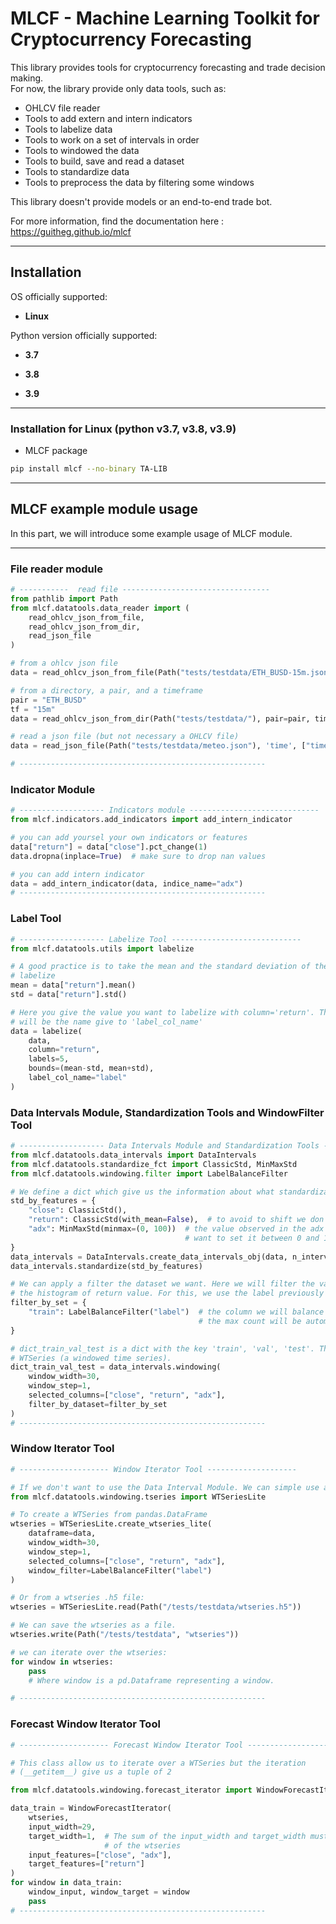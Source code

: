 # MLCF - Machine Learning Toolkit for Cryptocurrency Forecasting  

This library provides tools for cryptocurrency forecasting and trade decision making.  
For now, the library provide only data tools, such as:

- OHLCV file reader
- Tools to add extern and intern indicators
- Tools to labelize data
- Tools to work on a set of intervals in order
- Tools to windowed the data
- Tools to build, save and read a dataset
- Tools to standardize data
- Tools to preprocess the data by filtering some windows

This library doesn't provide models or an end-to-end trade bot.

For more information, find the documentation here : <https://guitheg.github.io/mlcf>

---

## Installation

OS officially supported:  

- **Linux**  

Python version officially supported:  

- **3.7**  

- **3.8**  

- **3.9**

---

### Installation for Linux (python v3.7, v3.8, v3.9)

- MLCF package

```bash
pip install mlcf --no-binary TA-LIB
```

---

## MLCF example module usage

In this part, we will introduce some example usage of MLCF module.

---

### File reader module

```python
# -----------  read file ---------------------------------
from pathlib import Path
from mlcf.datatools.data_reader import (
    read_ohlcv_json_from_file,
    read_ohlcv_json_from_dir,
    read_json_file
)

# from a ohlcv json file
data = read_ohlcv_json_from_file(Path("tests/testdata/ETH_BUSD-15m.json"))

# from a directory, a pair, and a timeframe
pair = "ETH_BUSD"
tf = "15m"
data = read_ohlcv_json_from_dir(Path("tests/testdata/"), pair=pair, timeframe=tf)

# read a json file (but not necessary a OHLCV file)
data = read_json_file(Path("tests/testdata/meteo.json"), 'time', ["time", "Temperature"])

# -------------------------------------------------------
```

### Indicator Module

```python
# ------------------- Indicators module -----------------------------
from mlcf.indicators.add_indicators import add_intern_indicator

# you can add yoursel your own indicators or features
data["return"] = data["close"].pct_change(1)
data.dropna(inplace=True)  # make sure to drop nan values

# you can add intern indicator
data = add_intern_indicator(data, indice_name="adx")
# -------------------------------------------------------
```

### Label Tool

```python
# ------------------- Labelize Tool -----------------------------
from mlcf.datatools.utils import labelize

# A good practice is to take the mean and the standard deviation of the value you want to
# labelize
mean = data["return"].mean()
std = data["return"].std()

# Here you give the value you want to labelize with column='return'. The new of the labels column
# will be the name give to 'label_col_name'
data = labelize(
    data,
    column="return",
    labels=5,
    bounds=(mean-std, mean+std),
    label_col_name="label"
)
```

### Data Intervals Module, Standardization Tools and WindowFilter Tool

```python
# ------------------- Data Intervals Module and Standardization Tools -----------------------------
from mlcf.datatools.data_intervals import DataIntervals
from mlcf.datatools.standardize_fct import ClassicStd, MinMaxStd
from mlcf.datatools.windowing.filter import LabelBalanceFilter

# We define a dict which give us the information about what standardization apply to each columns.
std_by_features = {
    "close": ClassicStd(),
    "return": ClassicStd(with_mean=False),  # to avoid to shift we don't center
    "adx": MinMaxStd(minmax=(0, 100))  # the value observed in the adx are between 0 and 100 and we
                                       # want to set it between 0 and 1.
}
data_intervals = DataIntervals.create_data_intervals_obj(data, n_intervals=10)
data_intervals.standardize(std_by_features)

# We can apply a filter the dataset we want. Here we will filter the values in order to balance
# the histogram of return value. For this, we use the label previously process on return.
filter_by_set = {
    "train": LabelBalanceFilter("label")  # the column we will balance the data is 'label
                                          # the max count will be automatically process
}

# dict_train_val_test is a dict with the key 'train', 'val', 'test'. The value of the dict is a
# WTSeries (a windowed time series).
dict_train_val_test = data_intervals.windowing(
    window_width=30,
    window_step=1,
    selected_columns=["close", "return", "adx"],
    filter_by_dataset=filter_by_set
)
# -------------------------------------------------------
```

### Window Iterator Tool

```python
# -------------------- Window Iterator Tool --------------------

# If we don't want to use the Data Interval Module. We can simple use a WTSeries with our data.
from mlcf.datatools.windowing.tseries import WTSeriesLite

# To create a WTSeries from pandas.DataFrame
wtseries = WTSeriesLite.create_wtseries_lite(
    dataframe=data,
    window_width=30,
    window_step=1,
    selected_columns=["close", "return", "adx"],
    window_filter=LabelBalanceFilter("label")
)

# Or from a wtseries .h5 file:
wtseries = WTSeriesLite.read(Path("/tests/testdata/wtseries.h5"))

# We can save the wtseries as a file.
wtseries.write(Path("/tests/testdata", "wtseries"))

# we can iterate over the wtseries:
for window in wtseries:
    pass
    # Where window is a pd.Dataframe representing a window.

# -------------------------------------------------------
```

### Forecast Window Iterator Tool

```python
# -------------------- Forecast Window Iterator Tool --------------------

# This class allow us to iterate over a WTSeries but the iteration
# (__getitem__) give us a tuple of 2

from mlcf.datatools.windowing.forecast_iterator import WindowForecastIterator

data_train = WindowForecastIterator(
    wtseries,
    input_width=29,
    target_width=1,  # The sum of the input_width and target_width must not exceed the window width
                     # of the wtseries
    input_features=["close", "adx"],
    target_features=["return"]
)
for window in data_train:
    window_input, window_target = window
    pass
# -------------------------------------------------------
```

